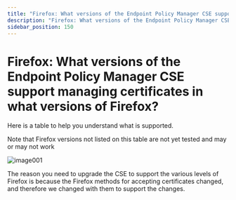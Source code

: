 ```yaml
---
title: "Firefox: What versions of the Endpoint Policy Manager CSE support managing certificates in what versions of Firefox?"
description: "Firefox: What versions of the Endpoint Policy Manager CSE support managing certificates in what versions of Firefox?"
sidebar_position: 150
---
```


# Firefox: What versions of the Endpoint Policy Manager CSE support managing certificates in what versions of Firefox?

Here is a table to help you understand what is supported.

Note that Firefox versions not listed on this table are not yet tested and may or may not work

![image001](/images/endpointpolicymanager/requirements/support/applicationsettings/firefox/image001.webp)

The reason you need to upgrade the CSE to support the various levels of Firefox is because the
Firefox methods for accepting certificates changed, and therefore we changed with them to support
the changes.
